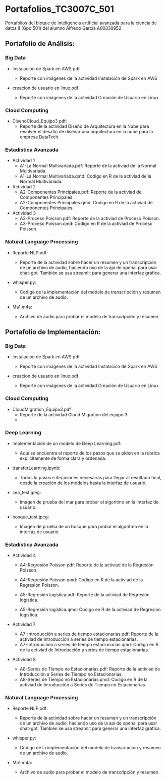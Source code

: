 # Portafolios_TC3007C_501
Portafolios del bloque de Inteligencia artificial avanzada para la ciencia de datos II (Gpo 501) del alumno Alfredo García A00830952

## Portafolio de Análisis:
### Big Data
- Instalación de Spark en AWS.pdf
    - Reporte con imágenes de la actividad Instalación de Spark en AWS

- creacion de usuario en linux.pdf
    - Reporte con imágenes de la actividad Creación de Usuario en Linux
 
### Cloud Computing
- DisenoCloud_Equipo3.pdf:
    - Reporte de la actividad Diseño de Arquitectura en la Nube para resolver el desafío de diseñar una arquitectura en la nube para la empresa DataTech.

### Estadística Avanzada
- Actividad 1
    - A1-La Normal Multivariada.pdf: Reporte de la activiad de la Normal Multivariada.
    - A1-La Normal Multivariada.qmd: Codigo en R de la activiad de la Normal Multivariada.
- Actividad 2
    - A2-Componentes Principales.pdf: Reporte de la activiad de Componentes Principales.
    - A2-Componentes Principales.qmd: Codigo en R de la activiad de Componentes Principales.
- Actividad 3
    - A3-Proceso Poisson.pdf: Reporte de la activiad de Proceso Poisson.
    - A3-Proceso Poisson.qmd: Codigo en R de la activiad de Proceso Poisson.

### Natural Language Processing
- Reporte NLP.pdf:
    - Reporte de la actividad sobre hacer un resumen y un transcripción de un archivo de audio, haciendo uso de la api de openai para usar chat-gpt. También se usa streamlit para generar una interfaz gráfica.
 
- whisper.py:
    - Codigo de la implementación del modelo de transcripción y resumen de un archivo de audio.
 
- Ma1.m4a:
    - Archivo de audio para probar el modelo de transcripción y resumen. 

## Portafolio de Implementación:
### Big Data
- Instalación de Spark en AWS.pdf
    - Reporte con imágenes de la actividad Instalación de Spark en AWS

- creacion de usuario en linux.pdf
    - Reporte con imágenes de la actividad Creación de Usuario en Linux

### Cloud Computing
- CloudMigration_Equipo3.pdf
    - Reporte de la actividad Cloud Migration del equipo 3
    - 
### Deep Learning
- Implementación de un modelo de Deep Learning.pdf:
    - Aquí se encuentra el reporte de los pasos que se piden en la rubrica explicitamente de forma clara y ordenada.
 
- transferLearning.ipynb:
    - Todos lo pasos e iteraciones necesarias para llegar al resultado final, desde la creación de los modelos hasta la interfaz de usuario.
 
- sea_test.jpeg:
    - Imagen de prueba del mar para probar el algoritmo en la interfaz de usuario.

- bosque_test.jpeg:
    - Imagen de prueba de un bosque para probar el algoritmo en la interfaz de usuario.

### Estadística Avanzada
- Actividad 4
    - A4-Regresión Poisson.pdf: Reporte de la activiad de la Regresión Poisson.
    - A4-Regresión Poisson.qmd: Codigo en R de la activiad de la Regresión Poisson.
    
    - A5-Regresión logística.pdf: Reporte de la activiad de Regresión logística.
    - A5-Regresión logística.qmd: Codigo en R de la activiad de Regresión logística.

- Actividad 7
    - A7-Introducción a series de tiempo estacionarias.pdf: Reporte de la activiad de Introducción a series de tiempo estacionarias.
    - A7-Introducción a series de tiempo estacionarias.qmd: Codigo en R de la activiad de Introducción a series de tiempo estacionarias.

- Actividad 8
    - A8-Series de Tiempo no Estacionarias.pdf: Reporte de la activiad de Introducción a Series de Tiempo no Estacionarias.
    - A8-Series de Tiempo no Estacionarias.qmd: Codigo en R de la activiad de Introducción a Series de Tiempo no Estacionarias.
 
### Natural Language Processing
- Reporte NLP.pdf:
    - Reporte de la actividad sobre hacer un resumen y un transcripción de un archivo de audio, haciendo uso de la api de openai para usar chat-gpt. También se usa streamlit para generar una interfaz gráfica.
 
- whisper.py:
    - Codigo de la implementación del modelo de transcripción y resumen de un archivo de audio.
 
- Ma1.m4a:
    - Archivo de audio para probar el modelo de transcripción y resumen. 
